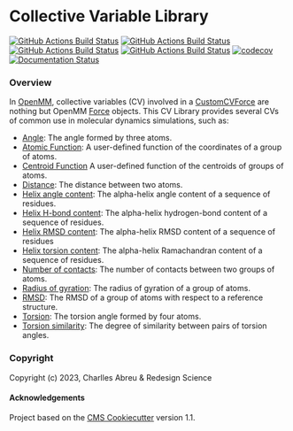 Collective Variable Library
===========================
[//]: # (Badges)
[![GitHub Actions Build Status](https://github.com/RedesignScience/cvlib/workflows/Linux/badge.svg)](https://github.com/RedesignScience/cvlib/actions?query=workflow%3ALinux)
[![GitHub Actions Build Status](https://github.com/RedesignScience/cvlib/workflows/MacOS/badge.svg)](https://github.com/RedesignScience/cvlib/actions?query=workflow%3AMacOS)
[![GitHub Actions Build Status](https://github.com/RedesignScience/cvlib/workflows/Windows/badge.svg)](https://github.com/RedesignScience/cvlib/actions?query=workflow%3AWindows)
[![GitHub Actions Build Status](https://github.com/RedesignScience/cvlib/workflows/Linter/badge.svg)](https://github.com/RedesignScience/cvlib/actions?query=workflow%3ALinter)
[![codecov](https://codecov.io/gh/RedesignScience/cvlib/branch/main/graph/badge.svg)](https://codecov.io/gh/RedesignScience/cvlib/branch/main)
[![Documentation Status](https://readthedocs.org/projects/cvlib-for-openmm/badge/?style=flat)](https://readthedocs.org/projects/cvlib-for-openmm)

### Overview

In [OpenMM], collective variables (CV) involved in a [CustomCVForce] are nothing but OpenMM [Force]
objects. This CV Library provides several CVs of common use in molecular dynamics simulations, such
as:

* [Angle](https://cvlib-for-openmm.readthedocs.io/en/latest/api/Angle.html):
    The angle formed by three atoms.
* [Atomic Function](https://cvlib-for-openmm.readthedocs.io/en/latest/api/AtomicFunction.html):
    A user-defined function of the coordinates of a group of atoms.
* [Centroid Function](https://cvlib-for-openmm.readthedocs.io/en/latest/api/CentroidFunction.html)
    A user-defined function of the centroids of groups of atoms.
* [Distance](https://cvlib-for-openmm.readthedocs.io/en/latest/api/Distance.html):
    The distance between two atoms.
* [Helix angle content](https://cvlib-for-openmm.readthedocs.io/en/latest/api/HelixAngleContent.html):
    The alpha-helix angle content of a sequence of residues.
* [Helix H-bond content](https://cvlib-for-openmm.readthedocs.io/en/latest/api/HelixHBondContent.html):
    The alpha-helix hydrogen-bond content of a sequence of residues.
* [Helix RMSD content](https://cvlib-for-openmm.readthedocs.io/en/latest/api/HelixRMSDContent.html):
    The alpha-helix RMSD content of a sequence of residues
* [Helix torsion content](https://cvlib-for-openmm.readthedocs.io/en/latest/api/HelixTorsionContent.html):
    The alpha-helix Ramachandran content of a sequence of residues.
* [Number of contacts](https://cvlib-for-openmm.readthedocs.io/en/latest/api/NumberOfContacts.html):
    The number of contacts between two groups of atoms.
* [Radius of gyration](https://cvlib-for-openmm.readthedocs.io/en/latest/api/RadiusOfGyration.html):
    The radius of gyration of a group of atoms.
* [RMSD](https://cvlib-for-openmm.readthedocs.io/en/latest/api/RMSD.html):
    The RMSD of a group of atoms with respect to a reference structure.
* [Torsion](https://cvlib-for-openmm.readthedocs.io/en/latest/api/Torsion.html):
    The torsion angle formed by four atoms.
* [Torsion similarity](https://cvlib-for-openmm.readthedocs.io/en/latest/api/TorsionSimilarity.html):
    The degree of similarity between pairs of torsion angles.

### Copyright

Copyright (c) 2023, Charlles Abreu & Redesign Science


#### Acknowledgements

Project based on the [CMS Cookiecutter] version 1.1.


[CMS Cookiecutter]: https://github.com/molssi/cookiecutter-cms
[CustomCVForce]:    http://docs.openmm.org/latest/api-python/generated/openmm.openmm.CustomCVForce.html
[Force]:            http://docs.openmm.org/latest/api-python/generated/openmm.openmm.Force.html
[OpenMM]:           https://openmm.org
